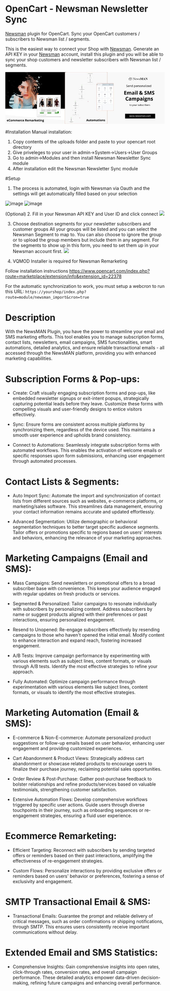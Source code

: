 # OpenCart - Newsman Newsletter Sync
[Newsman](https://www.newsman.com) plugin for OpenCart. Sync your OpenCart customers / subscribers to Newsman list / segments.

This is the easiest way to connect your Shop with [Newsman](https://www.newsman.com).
Generate an API KEY in your [Newsman](https://www.newsman.com) account, install this plugin and you will be able to sync your shop customers and newsletter subscribers with Newsman list / segments.

![image](https://raw.githubusercontent.com/Newsman/WP-Plugin-NewsmanApp/master/assets/newsmanBr.jpg)

#Installation
Manual installation:
1.  Copy contents of the uploads folder and paste to your opencart root directory
2.	Give priveleges to your user in admin->System->Users->User Groups
3.  Go to admin->Modules and then install Newsman Newsletter Sync module
4.  After installation edit the Newsman Newsletter Sync module

#Setup

1. The process is automated, login with Newsman via Oauth and the settings will get automatically filled based on your selection

![image](https://raw.githubusercontent.com/Newsman/OpenCart-Newsman/master/assets/oauth1.png)
![image](https://raw.githubusercontent.com/Newsman/OpenCart-Newsman/master/assets/oauth1.png)

(Optional)
2. Fill in your Newsman API KEY and User ID and click connect
![](https://raw.githubusercontent.com/Newsman/OpenCart-Newsman/master/assets/api-setup-screen-opencart.png)

3. Choose destination segments for your newsletter subscribers and customer groups
All your groups will be listed and you can select the Newsman Segment to map to.
You can also choose to ignore the group or to upload the group members but include them in any segment.
For the segments to show up in this form, you need to set them up in your Newsman account first.
![](https://raw.githubusercontent.com/Newsman/OpenCart-Newsman/master/assets/mapping-screen-opencart.png)

3. VQMOD Installer is required for Newsman Remarketing

Follow installation instructions
https://www.opencart.com/index.php?route=marketplace/extension/info&extension_id=22378

For the automatic synchronization to work, you must setup a webcron to run this URL:
`https://yourshop/index.php?route=module/newsman_import&cron=true`

# Description

With the NewsMAN Plugin, you have the power to streamline your email and SMS marketing efforts. This tool enables you to manage subscription forms, contact lists, newsletters, email campaigns, SMS functionalities, smart automations, detailed analytics, and ensure reliable transactional emails - all accessed through the NewsMAN platform, providing you with enhanced marketing capabilities.

# Subscription Forms & Pop-ups:

* Create: Craft visually engaging subscription forms and pop-ups, like embedded newsletter signups or exit-intent popups, strategically capturing potential leads before they leave. Customize these forms with compelling visuals and user-friendly designs to entice visitors effectively.

* Sync: Ensure forms are consistent across multiple platforms by synchronizing them, regardless of the device used. This maintains a smooth user experience and upholds brand consistency.

* Connect to Automations: Seamlessly integrate subscription forms with automated workflows. This enables the activation of welcome emails or specific responses upon form submissions, enhancing user engagement through automated processes.

# Contact Lists & Segments:

* Auto Import Sync: Automate the import and synchronization of contact lists from different sources such as websites, e-commerce platforms, or marketing/sales software. This streamlines data management, ensuring your contact information remains accurate and updated effortlessly.

* Advanced Segmentation: Utilize demographic or behavioral segmentation techniques to better target specific audience segments. Tailor offers or promotions specific to regions based on users' interests and behaviors, enhancing the relevance of your marketing approaches.

# Marketing Campaigns (Email and SMS):

* Mass Campaigns: Send newsletters or promotional offers to a broad subscriber base with convenience. This keeps your audience engaged with regular updates on fresh products or services.

* Segmented & Personalized: Tailor campaigns to resonate individually with subscribers by personalizing content. Address subscribers by name or suggest products aligned with their preferences or past interactions, ensuring personalized engagement.

* Resend to Unopened: Re-engage subscribers effectively by resending campaigns to those who haven't opened the initial email. Modify content to enhance interaction and expand reach, fostering increased engagement.

* A/B Tests: Improve campaign performance by experimenting with various elements such as subject lines, content formats, or visuals through A/B tests. Identify the most effective strategies to refine your approach.

* Fully Automated: Optimize campaign performance through experimentation with various elements like subject lines, content formats, or visuals to identify the most effective strategies.

# Marketing Automation (Email & SMS):

* E-commerce & Non-E-commerce: Automate personalized product suggestions or follow-up emails based on user behavior, enhancing user engagement and providing customized experiences.

* Cart Abandonment & Product Views: Strategically address cart abandonment or showcase related products to encourage users to finalize their purchase journey, reclaiming potential sales opportunities.

* Order Review & Post-Purchase: Gather post-purchase feedback to bolster relationships and refine products/services based on valuable testimonials, strengthening customer satisfaction.

* Extensive Automation Flows: Develop comprehensive workflows triggered by specific user actions. Guide users through diverse touchpoints in their journey, such as onboarding sequences or re-engagement strategies, ensuring a fluid user experience.

# Ecommerce Remarketing:

* Efficient Targeting: Reconnect with subscribers by sending targeted offers or reminders based on their past interactions, amplifying the effectiveness of re-engagement strategies.

* Custom Flows: Personalize interactions by providing exclusive offers or reminders based on users' behavior or preferences, fostering a sense of exclusivity and engagement.

# SMTP Transactional Email & SMS:

* Transactional Emails: Guarantee the prompt and reliable delivery of critical messages, such as order confirmations or shipping notifications, through SMTP. This ensures users consistently receive important communications without delay.

# Extended Email and SMS Statistics:

* Comprehensive Insights: Gain comprehensive insights into open rates, click-through rates, conversion rates, and overall campaign performance. These detailed analytics empower data-driven decision-making, refining future campaigns and enhancing overall performance.
